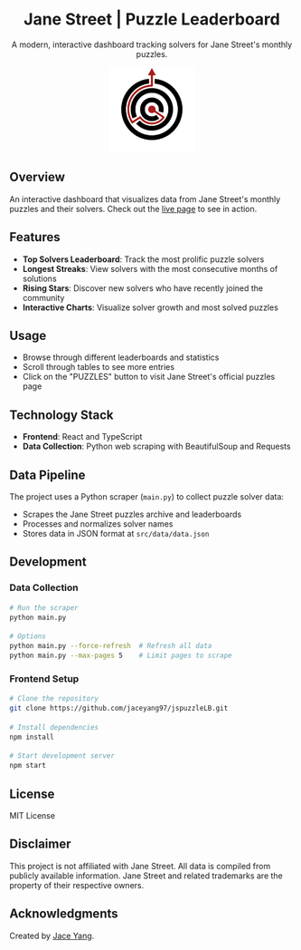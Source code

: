 <div align="center">
  <h1><strong>Jane Street</strong> | Puzzle Leaderboard</h1>
  <p>A modern, interactive dashboard tracking solvers for Jane Street's monthly puzzles.</p>
  <img src="public/js_puzzle_solver_logo.svg" alt="Jane Street Puzzle Leaderboard Logo" width="150px" />
</div>

## Overview
An interactive dashboard that visualizes data from Jane Street's monthly puzzles and their solvers.
Check out the [live page](https://jspuzzle-lb.vercel.app/) to see in action.

## Features
- **Top Solvers Leaderboard**: Track the most prolific puzzle solvers
- **Longest Streaks**: View solvers with the most consecutive months of solutions
- **Rising Stars**: Discover new solvers who have recently joined the community
- **Interactive Charts**: Visualize solver growth and most solved puzzles

## Usage
- Browse through different leaderboards and statistics
- Scroll through tables to see more entries
- Click on the "PUZZLES" button to visit Jane Street's official puzzles page

## Technology Stack
- **Frontend**: React and TypeScript
- **Data Collection**: Python web scraping with BeautifulSoup and Requests

## Data Pipeline
The project uses a Python scraper (`main.py`) to collect puzzle solver data:
- Scrapes the Jane Street puzzles archive and leaderboards
- Processes and normalizes solver names
- Stores data in JSON format at `src/data/data.json`

## Development

### Data Collection
```bash
# Run the scraper
python main.py

# Options
python main.py --force-refresh  # Refresh all data
python main.py --max-pages 5    # Limit pages to scrape
```

### Frontend Setup
```bash
# Clone the repository
git clone https://github.com/jaceyang97/jspuzzleLB.git

# Install dependencies
npm install

# Start development server
npm start
```

## License
MIT License

## Disclaimer
This project is not affiliated with Jane Street. All data is compiled from publicly available information. Jane Street and related trademarks are the property of their respective owners.

## Acknowledgments
Created by [Jace Yang](https://www.jaceyang.com/).